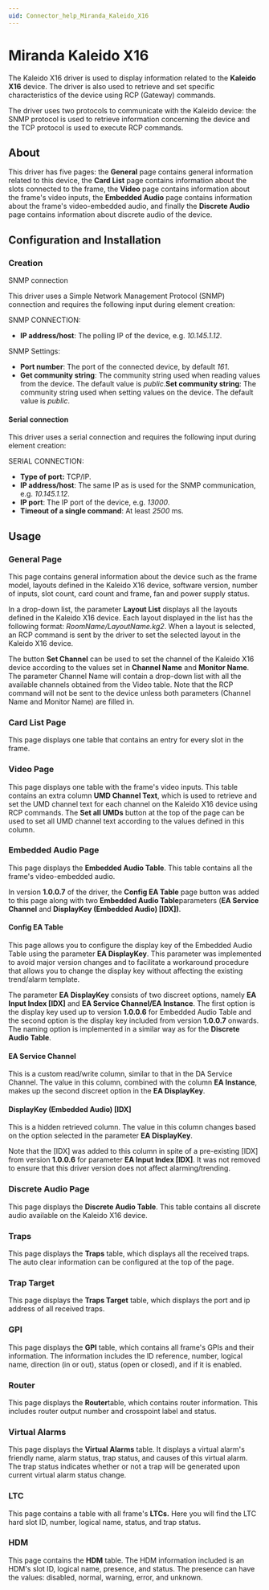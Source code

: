 ```yaml
---
uid: Connector_help_Miranda_Kaleido_X16
---
```


# Miranda Kaleido X16

The Kaleido X16 driver is used to display information related to the **Kaleido X16** device. The driver is also used to retrieve and set specific characteristics of the device using RCP (Gateway) commands.

The driver uses two protocols to communicate with the Kaleido device: the SNMP protocol is used to retrieve information concerning the device and the TCP protocol is used to execute RCP commands.

## About

This driver has five pages: the **General** page contains general information related to this device, the **Card List** page contains information about the slots connected to the frame, the **Video** page contains information about the frame's video inputs, the **Embedded Audio** page contains information about the frame's video-embedded audio, and finally the **Discrete Audio** page contains information about discrete audio of the device.

## Configuration and Installation

### Creation

SNMP connection

This driver uses a Simple Network Management Protocol (SNMP) connection and requires the following input during element creation:

SNMP CONNECTION:

- **IP address/host**: The polling IP of the device, e.g. *10.145.1.12*.

SNMP Settings:

- **Port number**: The port of the connected device, by default *161*.
- **Get community string**: The community string used when reading values from the device. The default value is *public*.**Set community string**: The community string used when setting values on the device. The default value is *public*.

#### Serial connection

This driver uses a serial connection and requires the following input during element creation:

SERIAL CONNECTION:

- **Type of port:** TCP/IP.
- **IP address/host**: The same IP as is used for the SNMP communication, e.g. *10.145.1.12*.
- **IP port**: The IP port of the device, e.g. *13000*.
- **Timeout of a single command**: At least *2500* ms.

## Usage

### General Page

This page contains general information about the device such as the frame model, layouts defined in the Kaleido X16 device, software version, number of inputs, slot count, card count and frame, fan and power supply status.

In a drop-down list, the parameter **Layout List** displays all the layouts defined in the Kaleido X16 device. Each layout displayed in the list has the following format: *RoomName/LayoutName.kg2*. When a layout is selected, an RCP command is sent by the driver to set the selected layout in the Kaleido X16 device.

The button **Set Channel** can be used to set the channel of the Kaleido X16 device according to the values set in **Channel Name** and **Monitor Name**. The parameter Channel Name will contain a drop-down list with all the available channels obtained from the Video table. Note that the RCP command will not be sent to the device unless both parameters (Channel Name and Monitor Name) are filled in.

### Card List Page

This page displays one table that contains an entry for every slot in the frame.

### Video Page

This page displays one table with the frame's video inputs. This table contains an extra column **UMD Channel Text**, which is used to retrieve and set the UMD channel text for each channel on the Kaleido X16 device using RCP commands. The **Set all UMDs** button at the top of the page can be used to set all UMD channel text according to the values defined in this column.

### Embedded Audio Page

This page displays the **Embedded Audio Table**. This table contains all the frame's video-embedded audio.

In version **1.0.0.7** of the driver, the **Config EA Table** page button was added to this page along with two **Embedded Audio Table**parameters (**EA Service Channel** and **DisplayKey (Embedded Audio) \[IDX\])**.

#### Config EA Table

This page allows you to configure the display key of the Embedded Audio Table using the parameter **EA DisplayKey**. This parameter was implemented to avoid major version changes and to facilitate a workaround procedure that allows you to change the display key without affecting the existing trend/alarm template.

The parameter **EA DisplayKey** consists of two discreet options, namely **EA Input Index \[IDX\]** and **EA Service Channel/EA Instance**. The first option is the display key used up to version **1.0.0.6** for Embedded Audio Table and the second option is the display key included from version **1.0.0.7** onwards. The naming option is implemented in a similar way as for the **Discrete Audio Table**.

#### EA Service Channel

This is a custom read/write column, similar to that in the DA Service Channel. The value in this column, combined with the column **EA Instance**, makes up the second discreet option in the **EA DisplayKey**.

#### DisplayKey (Embedded Audio) \[IDX\]

This is a hidden retrieved column. The value in this column changes based on the option selected in the parameter **EA DisplayKey**.

Note that the \[IDX\] was added to this column in spite of a pre-existing \[IDX\] from version **1.0.0.6** for parameter **EA Input Index \[IDX\]**. It was not removed to ensure that this driver version does not affect alarming/trending.

### Discrete Audio Page

This page displays the **Discrete Audio Table**. This table contains all discrete audio available on the Kaleido X16 device.

### Traps

This page displays the **Traps** table, which displays all the received traps. The auto clear information can be configured at the top of the page.

### Trap Target

This page displays the **Traps Target** table, which displays the port and ip address of all received traps.

### GPI

This page displays the **GPI** table, which contains all frame's GPIs and their information. The information includes the ID reference, number, logical name, direction (in or out), status (open or closed), and if it is enabled.

### Router

This page displays the **Router**table, which contains router information. This includes router output number and crosspoint label and status.

### Virtual Alarms

This page displays the **Virtual Alarms** table. It displays a virtual alarm's friendly name, alarm status, trap status, and causes of this virtual alarm. The trap status indicates whether or not a trap will be generated upon current virtual alarm status change.

### LTC

This page contains a table with all frame's **LTCs.** Here you will find the LTC hard slot ID, number, logical name, status, and trap status.

### HDM

This page contains the **HDM** table. The HDM information included is an HDM's slot ID, logical name, presence, and status. The presence can have the values: disabled, normal, warning, error, and unknown.
